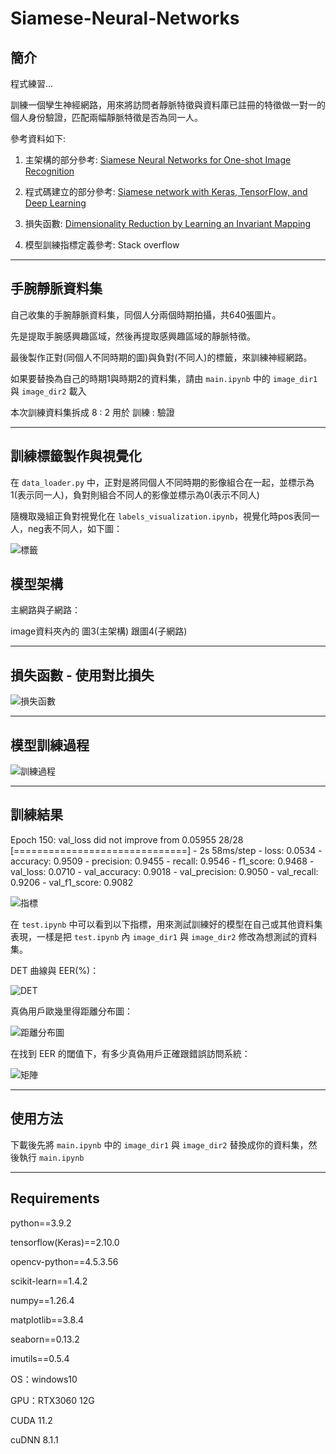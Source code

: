 # Siamese-Neural-Networks

## 簡介
程式練習...

訓練一個孿生神經網路，用來將訪問者靜脈特徵與資料庫已註冊的特徵做一對一的個人身份驗證，匹配兩幅靜脈特徵是否為同一人。

參考資料如下:

1. 主架構的部分參考: [Siamese Neural Networks for One-shot Image Recognition](https://www.cs.utoronto.ca/~rsalakhu/papers/oneshot1.pdf)

2. 程式碼建立的部分參考: [Siamese network with Keras, TensorFlow, and Deep Learning](https://pyimagesearch.com/2020/11/30/siamese-networks-with-keras-tensorflow-and-deep-learning/)

3. 損失函數: [Dimensionality Reduction by Learning an Invariant Mapping](https://ieeexplore.ieee.org/document/1640964)

4. 模型訓練指標定義參考: Stack overflow

---

## 手腕靜脈資料集
自己收集的手腕靜脈資料集，同個人分兩個時期拍攝，共640張圖片。 

先是提取手腕感興趣區域，然後再提取感興趣區域的靜脈特徵。

最後製作正對(同個人不同時期的圖)與負對(不同人)的標籤，來訓練神經網路。

如果要替換為自己的時期1與時期2的資料集，請由 `main.ipynb` 中的 `image_dir1` 與 `image_dir2` 載入

本次訓練資料集拆成 8 : 2 用於 訓練 : 驗證

---

## 訓練標籤製作與視覺化

在 `data_loader.py` 中，正對是將同個人不同時期的影像組合在一起，並標示為1(表示同一人)，負對則組合不同人的影像並標示為0(表示不同人)

隨機取幾組正負對視覺化在 `labels_visualization.ipynb`，視覺化時pos表同一人，neg表不同人，如下圖：

![標籤](image/2.png)

## 模型架構

主網路與子網路：

image資料夾內的 圖3(主架構) 跟圖4(子網路)

---

## 損失函數 - 使用對比損失

![損失函數](image/8.png)

---

## 模型訓練過程

![訓練過程](image/9.png)

---

## 訓練結果
Epoch 150: val_loss did not improve from 0.05955
28/28 [==============================] - 2s 58ms/step - loss: 0.0534 - accuracy: 0.9509 - precision: 0.9455 - recall: 0.9546 - f1_score: 0.9468 - val_loss: 0.0710 - val_accuracy: 0.9018 - val_precision: 0.9050 - val_recall: 0.9206 - val_f1_score: 0.9082

![指標](image/1.png)

在 `test.ipynb` 中可以看到以下指標，用來測試訓練好的模型在自己或其他資料集表現，一樣是把  `test.ipynb` 內 `image_dir1` 與 `image_dir2` 修改為想測試的資料集。

DET 曲線與 EER(%)：

![DET](image/5.png)

真偽用戶歐幾里得距離分布圖：

![距離分布圖](image/6.png)

在找到 EER 的閾值下，有多少真偽用戶正確跟錯誤訪問系統：

![矩陣](image/7.png)

---

## 使用方法
下載後先將 `main.ipynb` 中的 `image_dir1` 與 `image_dir2` 替換成你的資料集，然後執行 `main.ipynb`

---

## Requirements
python==3.9.2

tensorflow(Keras)==2.10.0

opencv-python==4.5.3.56

scikit-learn==1.4.2

numpy==1.26.4

matplotlib==3.8.4

seaborn==0.13.2

imutils==0.5.4

OS：windows10

GPU：RTX3060 12G

CUDA 11.2

cuDNN 8.1.1
